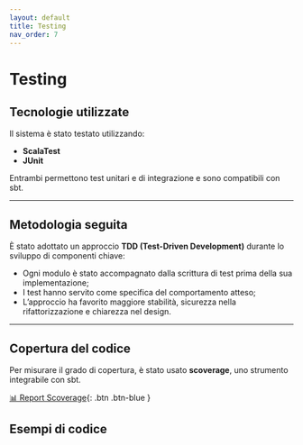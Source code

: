 ```yaml
---
layout: default
title: Testing
nav_order: 7
---
```


# Testing

## Tecnologie utilizzate
Il sistema è stato testato utilizzando:
- **ScalaTest** 
- **JUnit**

Entrambi permettono test unitari e di integrazione e sono compatibili con sbt.

---

## Metodologia seguita
È stato adottato un approccio **TDD (Test-Driven Development)** durante lo sviluppo di componenti chiave:
- Ogni modulo è stato accompagnato dalla scrittura di test prima della sua implementazione;
- I test hanno servito come specifica del comportamento atteso;
- L’approccio ha favorito maggiore stabilità, sicurezza nella rifattorizzazione e chiarezza nel design.

---

## Copertura del codice
Per misurare il grado di copertura, è stato usato **scoverage**, uno strumento integrabile con sbt.

[📊 Report Scoverage](scoverage-report/index.html){: .btn .btn-blue }


## Esempi di codice
